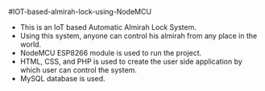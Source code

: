 #IOT-based-almirah-lock-using-NodeMCU


- This is an IoT based Automatic Almirah Lock System.
- Using this system, anyone can control his almirah from any place in the world.
- NodeMCU ESP8266 module is used to run the project.
- HTML, CSS, and PHP is used to create the user side application by which user can control the system.
- MySQL database is used.
